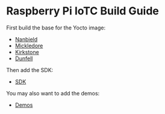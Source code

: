 # Raspberry Pi IoTC Build Guide

First build the base for the Yocto image:
- [Nanbield](./nanbield/RaspberryPi_IoTC_nanbield.md)
- [Mickledore](./mickledore/RaspberryPi_IoTC_mickledore.md)
- [Kirkstone](./kirkstone/RaspberryPi_IoTC_kirkstone.md)
- [Dunfell](./kirkstone/RaspberryPi_IoTC_dunfell.md)

Then add the SDK:
- [SDK](../IoTC-SDK/README.md)

You may also want to add the demos:
- [Demos](../Demos/README.md)

